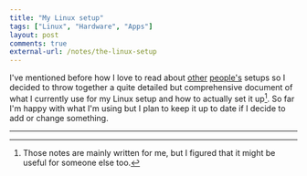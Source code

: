 ```yaml
---
title: "My Linux setup"
tags: ["Linux", "Hardware", "Apps"]
layout: post
comments: true
external-url: /notes/the-linux-setup
---
```


I've mentioned before how I love to read about [other](http://onethingwell.org/linux-setup) [people's](http://jasonwryan.com/blog/2010/10/04/the-setup/) setups so I decided to throw together a quite detailed but comprehensive document of what I currently use for my Linux setup and how to actually set it up[^20130823-1]. So far I'm happy with what I'm using but I plan to keep it up to date if I decide to add or change something.

***

[^20130823-1]: Those notes are mainly written for me, but I figured that it might be useful for someone else too.
